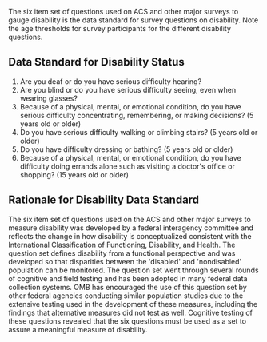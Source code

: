 The six item set of questions used on ACS and other major surveys to gauge disability is the data standard for survey questions on disability. Note the age thresholds for survey participants for the different disability questions.
        
## Data Standard for Disability Status
        
1. Are you deaf or do you have serious difficulty hearing?
2. Are you blind or do you have serious difficulty seeing, even when wearing glasses? 
3. Because of a physical, mental, or emotional condition, do you have serious difficulty concentrating, remembering, or making decisions? (5 years old or older)
4. Do you have serious difficulty walking or climbing stairs? (5 years old or older)
5. Do you have difficulty dressing or bathing? (5 years old or older)
6. Because of a physical, mental, or emotional condition, do you have difficulty doing errands alone such as visiting a doctor's office or shopping? (15 years old or older)
        
## Rationale for Disability Data Standard
        
The six item set of questions used on the ACS and other major surveys to measure disability was developed by a federal interagency committee and reflects the change in how disability is conceptualized consistent with the International Classification of Functioning, Disability, and Health. The question set defines disability from a functional perspective and was developed so that disparities between the 'disabled' and 'nondisabled' population can be monitored. The question set went through several rounds of cognitive and field testing and has been adopted in many federal data collection systems. OMB has encouraged the use of this question set by other federal agencies conducting similar population studies due to the extensive testing used in the development of these measures, including the findings that alternative measures did not test as well. Cognitive testing of these questions revealed that the six questions must be used as a set to assure a meaningful measure of disability.